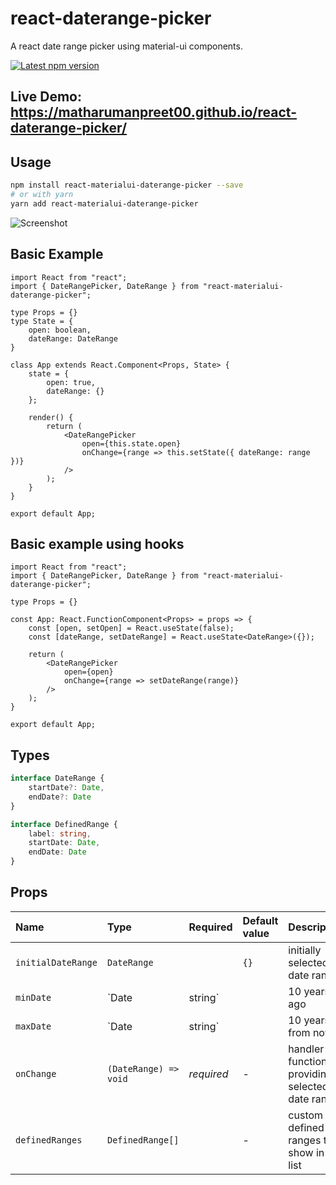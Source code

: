 # react-daterange-picker
A react date range picker using material-ui components.

<a href='https://www.npmjs.com/package/react-materialui-daterange-picker'>
    <img src='https://img.shields.io/npm/v/react-materialui-daterange-picker.svg' alt='Latest npm version'>
</a>

## Live Demo: https://matharumanpreet00.github.io/react-daterange-picker/




## Usage

```bash
npm install react-materialui-daterange-picker --save
# or with yarn
yarn add react-materialui-daterange-picker
```

![Screenshot](/screenshot_1.png?raw=true "Screenshot")

## Basic Example
```tsx
import React from "react";
import { DateRangePicker, DateRange } from "react-materialui-daterange-picker";

type Props = {}
type State = {
    open: boolean,
    dateRange: DateRange
}

class App extends React.Component<Props, State> {
	state = {
		open: true,
		dateRange: {}
	};

	render() {
		return (
			<DateRangePicker
				open={this.state.open}
				onChange={range => this.setState({ dateRange: range })}
			/>
		);
	}
}

export default App;
```

## Basic example using hooks
```tsx
import React from "react";
import { DateRangePicker, DateRange } from "react-materialui-daterange-picker";

type Props = {}

const App: React.FunctionComponent<Props> = props => {
	const [open, setOpen] = React.useState(false);
	const [dateRange, setDateRange] = React.useState<DateRange>({});

	return (
		<DateRangePicker
			open={open}
			onChange={range => setDateRange(range)}
		/>
	);
}

export default App;
```

## Types
```ts
interface DateRange {
    startDate?: Date,
    endDate?: Date
}

interface DefinedRange {
    label: string,
    startDate: Date,
    endDate: Date
}
```

## Props

Name | Type | Required | Default value | Description
:--- | :--- | :--- | :--- | :---
`initialDateRange` | `DateRange` | | `{}` | initially selected date range
`minDate` | `Date | string` | | 10 years ago | min date allowed in range
`maxDate` | `Date | string` | | 10 years from now | max date allowed in range
`onChange` | `(DateRange) => void` | _required_ | - | handler function for providing selected date range
`definedRanges` | `DefinedRange[]` | | - | custom defined ranges to show in the list
